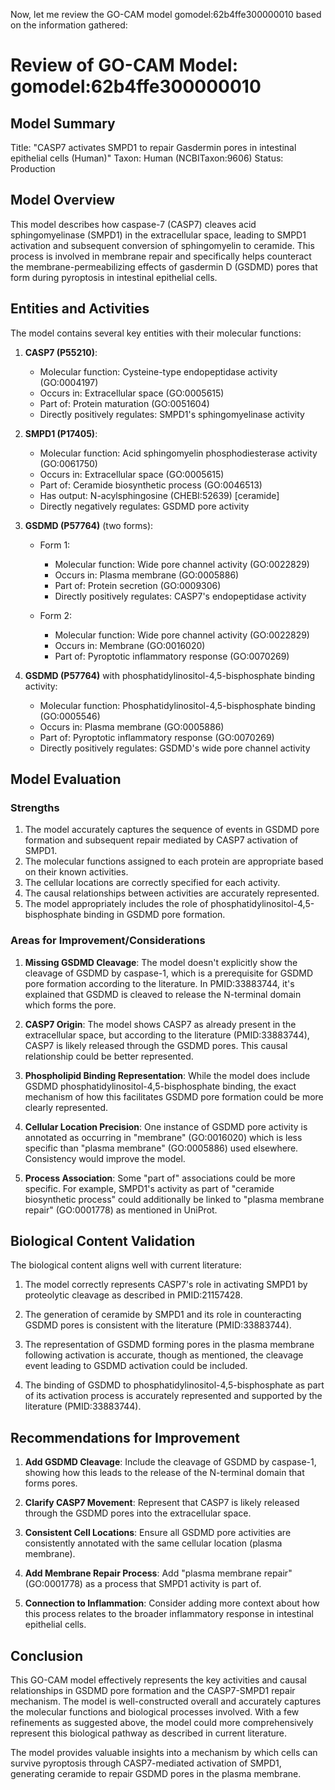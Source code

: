 Now, let me review the GO-CAM model gomodel:62b4ffe300000010 based on the information gathered:

# Review of GO-CAM Model: gomodel:62b4ffe300000010

## Model Summary
Title: "CASP7 activates SMPD1 to repair Gasdermin pores in intestinal epithelial cells (Human)"
Taxon: Human (NCBITaxon:9606)
Status: Production

## Model Overview
This model describes how caspase-7 (CASP7) cleaves acid sphingomyelinase (SMPD1) in the extracellular space, leading to SMPD1 activation and subsequent conversion of sphingomyelin to ceramide. This process is involved in membrane repair and specifically helps counteract the membrane-permeabilizing effects of gasdermin D (GSDMD) pores that form during pyroptosis in intestinal epithelial cells.

## Entities and Activities
The model contains several key entities with their molecular functions:

1. **CASP7 (P55210)**: 
   - Molecular function: Cysteine-type endopeptidase activity (GO:0004197)
   - Occurs in: Extracellular space (GO:0005615)
   - Part of: Protein maturation (GO:0051604)
   - Directly positively regulates: SMPD1's sphingomyelinase activity

2. **SMPD1 (P17405)**:
   - Molecular function: Acid sphingomyelin phosphodiesterase activity (GO:0061750)
   - Occurs in: Extracellular space (GO:0005615)
   - Part of: Ceramide biosynthetic process (GO:0046513)
   - Has output: N-acylsphingosine (CHEBI:52639) [ceramide]
   - Directly negatively regulates: GSDMD pore activity
   
3. **GSDMD (P57764)** (two forms):
   - Form 1: 
     - Molecular function: Wide pore channel activity (GO:0022829)
     - Occurs in: Plasma membrane (GO:0005886)
     - Part of: Protein secretion (GO:0009306)
     - Directly positively regulates: CASP7's endopeptidase activity
   
   - Form 2:
     - Molecular function: Wide pore channel activity (GO:0022829)
     - Occurs in: Membrane (GO:0016020)
     - Part of: Pyroptotic inflammatory response (GO:0070269)

4. **GSDMD (P57764)** with phosphatidylinositol-4,5-bisphosphate binding activity:
   - Molecular function: Phosphatidylinositol-4,5-bisphosphate binding (GO:0005546)
   - Occurs in: Plasma membrane (GO:0005886)
   - Part of: Pyroptotic inflammatory response (GO:0070269)
   - Directly positively regulates: GSDMD's wide pore channel activity

## Model Evaluation

### Strengths
1. The model accurately captures the sequence of events in GSDMD pore formation and subsequent repair mediated by CASP7 activation of SMPD1.
2. The molecular functions assigned to each protein are appropriate based on their known activities.
3. The cellular locations are correctly specified for each activity.
4. The causal relationships between activities are accurately represented.
5. The model appropriately includes the role of phosphatidylinositol-4,5-bisphosphate binding in GSDMD pore formation.

### Areas for Improvement/Considerations

1. **Missing GSDMD Cleavage**: The model doesn't explicitly show the cleavage of GSDMD by caspase-1, which is a prerequisite for GSDMD pore formation according to the literature. In PMID:33883744, it's explained that GSDMD is cleaved to release the N-terminal domain which forms the pore.

2. **CASP7 Origin**: The model shows CASP7 as already present in the extracellular space, but according to the literature (PMID:33883744), CASP7 is likely released through the GSDMD pores. This causal relationship could be better represented.

3. **Phospholipid Binding Representation**: While the model does include GSDMD phosphatidylinositol-4,5-bisphosphate binding, the exact mechanism of how this facilitates GSDMD pore formation could be more clearly represented.

4. **Cellular Location Precision**: One instance of GSDMD pore activity is annotated as occurring in "membrane" (GO:0016020) which is less specific than "plasma membrane" (GO:0005886) used elsewhere. Consistency would improve the model.

5. **Process Association**: Some "part of" associations could be more specific. For example, SMPD1's activity as part of "ceramide biosynthetic process" could additionally be linked to "plasma membrane repair" (GO:0001778) as mentioned in UniProt.

## Biological Content Validation

The biological content aligns well with current literature:

1. The model correctly represents CASP7's role in activating SMPD1 by proteolytic cleavage as described in PMID:21157428.

2. The generation of ceramide by SMPD1 and its role in counteracting GSDMD pores is consistent with the literature (PMID:33883744).

3. The representation of GSDMD forming pores in the plasma membrane following activation is accurate, though as mentioned, the cleavage event leading to GSDMD activation could be included.

4. The binding of GSDMD to phosphatidylinositol-4,5-bisphosphate as part of its activation process is accurately represented and supported by the literature (PMID:33883744).

## Recommendations for Improvement

1. **Add GSDMD Cleavage**: Include the cleavage of GSDMD by caspase-1, showing how this leads to the release of the N-terminal domain that forms pores.

2. **Clarify CASP7 Movement**: Represent that CASP7 is likely released through the GSDMD pores into the extracellular space.

3. **Consistent Cell Locations**: Ensure all GSDMD pore activities are consistently annotated with the same cellular location (plasma membrane).

4. **Add Membrane Repair Process**: Add "plasma membrane repair" (GO:0001778) as a process that SMPD1 activity is part of.

5. **Connection to Inflammation**: Consider adding more context about how this process relates to the broader inflammatory response in intestinal epithelial cells.

## Conclusion

This GO-CAM model effectively represents the key activities and causal relationships in GSDMD pore formation and the CASP7-SMPD1 repair mechanism. The model is well-constructed overall and accurately captures the molecular functions and biological processes involved. With a few refinements as suggested above, the model could more comprehensively represent this biological pathway as described in current literature.

The model provides valuable insights into a mechanism by which cells can survive pyroptosis through CASP7-mediated activation of SMPD1, generating ceramide to repair GSDMD pores in the plasma membrane.